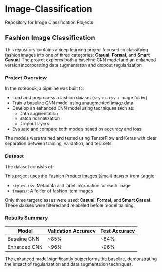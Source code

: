 # Image-Classification
Repository for Image Classification Projects 

## Fashion Image Classification

This repository contains a deep learning project focused on classifying fashion images into one of three categories: **Casual**, **Formal**, and **Smart Casual**. The project explores both a baseline CNN model and an enhanced version incorporating data augmentation and dropout regularization.

### Project Overview

In the notebook, a pipeline was built to:

- Load and preprocess a fashion dataset (`styles.csv` + image folder)
- Train a baseline CNN model using unaugmented image data
- Develop an enhanced CNN model using techniques such as:
  - Data augmentation
  - Batch normalization
  - Dropout layers
- Evaluate and compare both models based on accuracy and loss

The models were trained and tested using TensorFlow and Keras with clear separation between training, validation, and test sets.

### Dataset

The dataset consists of:

This project uses the [Fashion Product Images (Small)](https://www.kaggle.com/datasets/paramaggarwal/fashion-product-images-small) dataset from Kaggle.

- `styles.csv`: Metadata and label information for each image
- `images/`: A folder of fashion item images

Only three target classes were used: **Casual**, **Formal**, and **Smart Casual**. These classes were filtered and relabeled before model training.

### Results Summary

| Model           | Validation Accuracy | Test Accuracy |
|----------------|---------------------|----------------|
| Baseline CNN   | ~85%                | ~84%           |
| Enhanced CNN   | ~96%                | ~96%           |

The enhanced model significantly outperforms the baseline, demonstrating the impact of regularization and data augmentation techniques.
